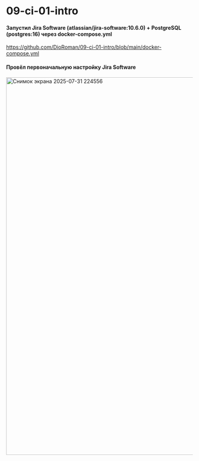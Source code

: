 # 09-ci-01-intro

#### Запустил Jira Software (atlassian/jira-software:10.6.0) + PostgreSQL (postgres:16) через docker-compose.yml

https://github.com/DioRoman/09-ci-01-intro/blob/main/docker-compose.yml

#### Провёл первоначальную настройку Jira Software 

<img width="2488" height="1017" alt="Снимок экрана 2025-07-31 224556" src="https://github.com/user-attachments/assets/002b7921-5ed1-4a11-8a15-2557f4789e80" />

